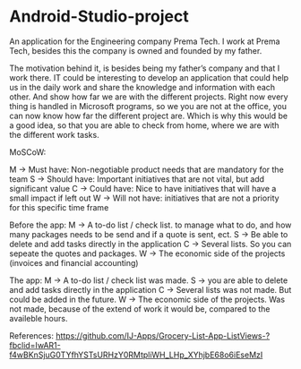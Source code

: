 # Android-Studio-project

An application for the Engineering company Prema Tech.
I work at Prema Tech, besides this the company is owned and founded by my father.

The motivation behind it, is besides being my father’s company and that I work there. IT could be interesting to develop an application that could help us in the daily work and share the knowledge and information with each other. And show how far we are with the different projects.
Right now every thing is handled in Microsoft programs, so we you are not at the office, you can now know how far the different project are. Which is why this would be a good idea, so that you are able to check from home, where we are with the different work tasks.


MoSCoW:

M -> Must have: Non-negotiable product needs that are mandatory for the team
S -> Should have: Important initiatives that are not vital, but add significant value
C -> Could have: Nice to have initiatives that will have a small impact if left out
W -> Will not have: initiatives that are not a priority for this specific time frame

Before the app:
M -> A to-do list / check list. to manage what to do, and how many packages needs to be send and if a quote is sent, ect.
S -> Be able to delete and add tasks directly in the application
C -> Several lists. So you can sepeate the quotes and packages.
W -> The economic side of the projects (invoices and financial accounting)




The app:
M -> A to-do list / check list was made.
S -> you are able to delete and add tasks directly in the application 
C -> Several lists was not made. But could be added in the future.
W -> The economic side of the projects. Was not made, because of the extend of work it would be, compared to the availeble hours.

References:
https://github.com/IJ-Apps/Grocery-List-App-ListViews-?fbclid=IwAR1-f4wBKnSjuG0TYfhYSTsURHzY0RMtpliWH_LHp_XYhjbE68o6iEseMzI

